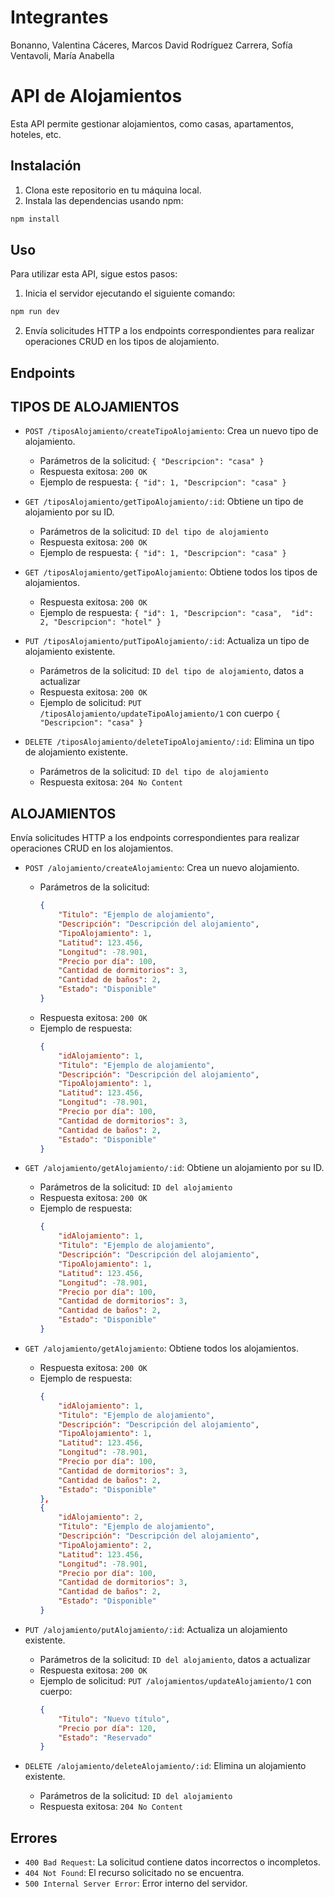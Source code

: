 # Integrantes
Bonanno, Valentina
Cáceres, Marcos David
Rodríguez Carrera, Sofía
Ventavoli, María Anabella

# API de Alojamientos
Esta API permite gestionar alojamientos, como casas, apartamentos, hoteles, etc.

## Instalación

1. Clona este repositorio en tu máquina local.
2. Instala las dependencias usando npm:

```bash
npm install
```
## Uso

Para utilizar esta API, sigue estos pasos:

1. Inicia el servidor ejecutando el siguiente comando:

```bash
npm run dev
```

2. Envía solicitudes HTTP a los endpoints correspondientes para realizar operaciones CRUD en los tipos de alojamiento.

## Endpoints

## TIPOS DE ALOJAMIENTOS

- `POST /tiposAlojamiento/createTipoAlojamiento`: Crea un nuevo tipo de alojamiento.
  - Parámetros de la solicitud: `{ "Descripcion": "casa" }`
  - Respuesta exitosa: `200 OK`
  - Ejemplo de respuesta: `{ "id": 1, "Descripcion": "casa" }`

- `GET /tiposAlojamiento/getTipoAlojamiento/:id`: Obtiene un tipo de alojamiento por su ID.
  - Parámetros de la solicitud: `ID del tipo de alojamiento`
  - Respuesta exitosa: `200 OK`
  - Ejemplo de respuesta: `{ "id": 1, "Descripcion": "casa" }`

- `GET /tiposAlojamiento/getTipoAlojamiento`: Obtiene todos los tipos de alojamientos.
  - Respuesta exitosa: `200 OK`
  - Ejemplo de respuesta: `{ "id": 1, "Descripcion": "casa",  "id": 2, "Descripcion": "hotel" }`
 
- `PUT /tiposAlojamiento/putTipoAlojamiento/:id`: Actualiza un tipo de alojamiento existente.
  - Parámetros de la solicitud: `ID del tipo de alojamiento`, datos a actualizar
  - Respuesta exitosa: `200 OK`
  - Ejemplo de solicitud: `PUT /tiposAlojamiento/updateTipoAlojamiento/1` con cuerpo `{ "Descripcion": "casa" }`

- `DELETE /tiposAlojamiento/deleteTipoAlojamiento/:id`: Elimina un tipo de alojamiento existente.
  - Parámetros de la solicitud: `ID del tipo de alojamiento`
  - Respuesta exitosa: `204 No Content`

## ALOJAMIENTOS

 Envía solicitudes HTTP a los endpoints correspondientes para realizar operaciones CRUD en los alojamientos.

- `POST /alojamiento/createAlojamiento`: Crea un nuevo alojamiento.
  - Parámetros de la solicitud: 
    ```json
    {
        "Titulo": "Ejemplo de alojamiento",
        "Descripción": "Descripción del alojamiento",
        "TipoAlojamiento": 1,
        "Latitud": 123.456,
        "Longitud": -78.901,
        "Precio por día": 100,
        "Cantidad de dormitorios": 3,
        "Cantidad de baños": 2,
        "Estado": "Disponible"
    }
    ```
  - Respuesta exitosa: `200 OK`
  - Ejemplo de respuesta: 
    ```json
    {
        "idAlojamiento": 1,
        "Titulo": "Ejemplo de alojamiento",
        "Descripción": "Descripción del alojamiento",
        "TipoAlojamiento": 1,
        "Latitud": 123.456,
        "Longitud": -78.901,
        "Precio por día": 100,
        "Cantidad de dormitorios": 3,
        "Cantidad de baños": 2,
        "Estado": "Disponible"
    }
    ```

- `GET /alojamiento/getAlojamiento/:id`: Obtiene un alojamiento por su ID.
  - Parámetros de la solicitud: `ID del alojamiento`
  - Respuesta exitosa: `200 OK`
  - Ejemplo de respuesta: 
    ```json
    {
        "idAlojamiento": 1,
        "Titulo": "Ejemplo de alojamiento",
        "Descripción": "Descripción del alojamiento",
        "TipoAlojamiento": 1,
        "Latitud": 123.456,
        "Longitud": -78.901,
        "Precio por día": 100,
        "Cantidad de dormitorios": 3,
        "Cantidad de baños": 2,
        "Estado": "Disponible"
    }
    ```
- `GET /alojamiento/getAlojamiento`: Obtiene todos los alojamientos.
  - Respuesta exitosa: `200 OK`
  - Ejemplo de respuesta: 
    ```json
    {
        "idAlojamiento": 1,
        "Titulo": "Ejemplo de alojamiento",
        "Descripción": "Descripción del alojamiento",
        "TipoAlojamiento": 1,
        "Latitud": 123.456,
        "Longitud": -78.901,
        "Precio por día": 100,
        "Cantidad de dormitorios": 3,
        "Cantidad de baños": 2,
        "Estado": "Disponible"
    },
    {
        "idAlojamiento": 2,
        "Titulo": "Ejemplo de alojamiento",
        "Descripción": "Descripción del alojamiento",
        "TipoAlojamiento": 2,
        "Latitud": 123.456,
        "Longitud": -78.901,
        "Precio por día": 100,
        "Cantidad de dormitorios": 3,
        "Cantidad de baños": 2,
        "Estado": "Disponible"
    }
    ```
    
- `PUT /alojamiento/putAlojamiento/:id`: Actualiza un alojamiento existente.
  - Parámetros de la solicitud: `ID del alojamiento`, datos a actualizar
  - Respuesta exitosa: `200 OK`
  - Ejemplo de solicitud: `PUT /alojamientos/updateAlojamiento/1` con cuerpo:
    ```json
    {
        "Titulo": "Nuevo título",
        "Precio por día": 120,
        "Estado": "Reservado"
    }
    ```

- `DELETE /alojamiento/deleteAlojamiento/:id`: Elimina un alojamiento existente.
  - Parámetros de la solicitud: `ID del alojamiento`
  - Respuesta exitosa: `204 No Content`



## Errores

- `400 Bad Request`: La solicitud contiene datos incorrectos o incompletos.
- `404 Not Found`: El recurso solicitado no se encuentra.
- `500 Internal Server Error`: Error interno del servidor.

